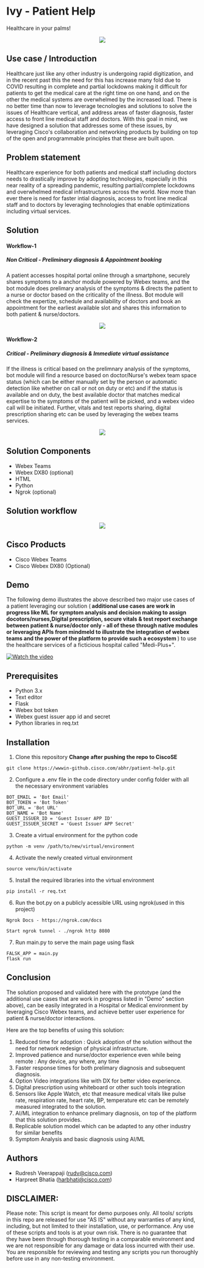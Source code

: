 # Ivy - Patient Help
Healthcare in your palms!

<p align="center">
  <img src="documents/Ivy-logo-1.png">
</p>
 
  
## Use case / Introduction

Healthcare just like any other industry is undergoing rapid digitization, and in the recent past this the need for this has increase many fold due to COVID resulting in complete and partial lockdowns making it difficult for patients to get the medical care at the right time on one hand, and on the other the medical systems are overwhelmed by the increased load. There is no better time than now to leverage tecnologies and solutions to solve the issues of Healthcare vertical, and address areas of faster diagnosis, faster access to front line medical staff and doctors. With this goal in mind, we have designed a solution that addresses some of these issues, by leveraging Cisco's collaboration and networking products by building on top of the open and programmable principles that these are built upon.


## Problem statement

Healthcare experience for both patients and medical staff including doctors needs to drastically improve by adopting technologies, especially in this near reality of a spreading pandemic, resulting partial/complete lockdowns and overwhelmed medical infrastructures across the world. Now more than ever there is need for faster intial diagnosis, access to front line medical staff and to doctors by leveraging technologies that enable optimizations including virtual services.


## Solution


#### Workflow-1
##### Non Critical - Preliminary diagnosis & Appointment booking
A patient accesses hospital portal online through a smartphone, securely shares symptoms to a anchor module powered by Webex teams, and the bot module does prelimary analysis of the symptoms & directs the patient to a nurse or doctor based on the criticality of the illness. Bot module will check the expertize, schedule and availability of doctors and book an appointment for the earliest available slot and shares this information to both patient & nurse/doctors.

<p align="center">
  <img src="documents/Use-case-1.png">
</p>

#### Workflow-2
##### Critical - Preliminary diagnosis & Immediate virtual assistance

If the illness is critical based on the prelimnary analysis of the symptoms, bot module will find a resource based on doctor/Nurse's webex team space status (which can be either manually set by the person or automatic detection like whether on call or not on duty or etc) and if the status is available and on duty, the best available doctor that matches medical expertise to the symptoms of the patient will be picked, and a webex video call will be initiated. Further, vitals and test reports sharing, digital prescription sharing etc can be used by leveraging the webex teams services.


<p align="center">
  <img src="documents/Use-case-2.png">
</p>


## Solution Components
 
* Webex Teams
* Webex DX80 (optional)
* HTML
* Python
* Ngrok (optional)
 

## Solution workflow

<p align="center">
  <img src="documents/Work-flow-2.png">
</p>


## Cisco Products
* Cisco Webex Teams
* Cisco Webex DX80 (Optional)
 
 
## Demo

The following demo illustrates the above described two major use cases of a patient leveraging our solution (<b> additional use cases are work in progress like ML for symptom analysis and decision making to assign docotors/nurses,Digital prescription, secure vitals & test report exchange between patient & nurse/doctor only - all of these through native modules or leveraging APIs from mindmeld to illustrate the integration of webex teams and the power of the platform to provide such a ecosystem </b>) to use the healthcare services of a ficticious hospital called "Medi-Plus+".


[![Watch the video](documents/youtube-image.png)](https://youtu.be/-q5kTo_u4I4)


## Prerequisites
* Python 3.x
* Text editor
* Flask
* Webex bot token
* Webex guest issuer app id and secret
* Python libraries in req.txt


## Installation


1. Clone this repository <b>Change after pushing the repo to CiscoSE</b>
```
git clone https://wwwin-github.cisco.com/abhr/patient-help.git
```


2. Configure a .env file in the code directory under config folder with all the necessary environment variables
```
BOT_EMAIL = 'Bot Email'
BOT_TOKEN = 'Bot Token'
BOT_URL = 'Bot URL'
BOT_NAME = 'Bot Name'
GUEST_ISSUER_ID = 'Guest Issuer APP ID'
GUEST_ISSUER_SECRET = 'Guest Issuer APP Secret'
```

3. Create a virtual environment for the python code
```
python -m venv /path/to/new/virtual/environment
```


4. Activate the newly created virtual environment
```
source venv/bin/activate
```


5. Install the required libraries into the virtual environment
```
pip install -r req.txt
```


6. Run the bot.py on a publicly acessible URL using ngrok(used in this project)
```
Ngrok Docs - https://ngrok.com/docs

Start ngrok tunnel - ./ngrok http 8080
```


7. Run main.py to serve the main page using flask
```
FALSK_APP = main.py
flask run
```

## Conclusion

The solution proposed and validated here with the prototype (and the additional use cases that are work in progress listed in "Demo" section above), can be easily integrated in a Hospital or Medical environment by leveraging Cisco Webex teams, and achieve better user experience for patient & nurse/doctor interactions. 

Here are the top benefits of using this solution:
  1. Reduced time for adoption : Quick adoption of the solution without the need for network redesign of physical infrastructure.
  2. Improved patience and nurse/doctor experience even while being remote : Any device, any where, any time
  3. Faster response times for both prelimary diagnosis and subsequent diagnosis.
  4. Option Video integrations like with DX for better video experience.
  5. Digital prescription using whiteboard or other such tools integration
  6. Sensors like Apple Watch, etc that measure medical vitals like pulse rate, respiration rate, heart rate, BP, temperature etc can be remotely measured integrated to the solution.
  7. AI/ML integration to enhance prelimary diagnosis, on top of the platform that this solution provides.
  8. Replicable solution model which can be adapted to any other industry for similar benefits
  9. Symptom Analysis and basic diagnosis using AI/ML


## Authors

* Rudresh Veerappaji (rudv@cisco.com)
* Harpreet Bhatia (harbhati@cisco.com)


## DISCLAIMER:
Please note: This script is meant for demo purposes only. All tools/ scripts in this repo are released for use "AS IS" without any warranties of any kind, including, but not limited to their installation, use, or performance. Any use of these scripts and tools is at your own risk. There is no guarantee that they have been through thorough testing in a comparable environment and we are not responsible for any damage or data loss incurred with their use. You are responsible for reviewing and testing any scripts you run thoroughly before use in any non-testing environment.
